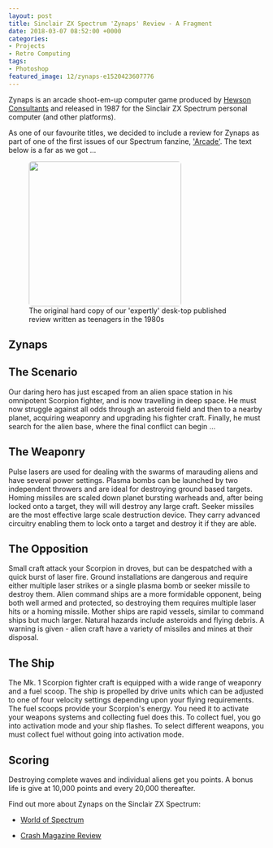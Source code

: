 ```yaml
---
layout: post
title: Sinclair ZX Spectrum 'Zynaps' Review - A Fragment
date: 2018-03-07 08:52:00 +0000
categories:
- Projects
- Retro Computing
tags:
- Photoshop
featured_image: 12/zynaps-e1520423607776
---
```

<p>Zynaps is an arcade shoot-em-up computer game produced by <a href="http://www.hewsonconsultants.com/">Hewson Consultants</a> and released in 1987 for the Sinclair ZX Spectrum personal computer (and other platforms).</p>

<p>As one of our favourite titles, we decided to include a review for Zynaps as part of one of the first issues of our Spectrum fanzine, <a href="{{ site.baseurl }}/arcade-a-sinclair-zx-spectrum-fanzine/" data-type="post" data-id="121">'Arcade'</a>. The text below is a far as we got ...</p>

<figure><a href="{{ site.baseurl }}/wp-content/uploads/2022/12/zynaps_original.jpg"><img src="https://www.circleseven.co.uk/wp-content/uploads/2022/12/zynaps_original-300x285.jpg" width="300" height="285" alt="" style="border-radius:6px" loading="lazy"></a><figcaption>The original hard copy of our 'expertly' desk-top published review written as teenagers in the 1980s</figcaption></figure>

<h2>Zynaps</h2>

## The Scenario

Our daring hero has just escaped from an alien space station in his omnipotent Scorpion fighter, and is now travelling in deep space. He must now struggle against all odds through an asteroid field and then to a nearby planet, acquiring weaponry and upgrading his fighter craft. Finally, he must search for the alien base, where the final conflict can begin ...

## The Weaponry

Pulse lasers are used for dealing with the swarms of marauding aliens and have several power settings. Plasma bombs can be launched by two independent throwers and are ideal for destroying ground based targets. Homing missiles are scaled down planet bursting warheads and, after being locked onto a target, they will will destroy any large craft. Seeker missiles are the most effective large scale destruction device. They carry advanced circuitry enabling them to lock onto a target and destroy it if they are able.

## The Opposition

Small craft attack your Scorpion in droves, but can be despatched with a quick burst of laser fire. Ground installations are dangerous and require either multiple laser strikes or a single plasma bomb or seeker missile to destroy them. Alien command ships are a more formidable opponent, being both well armed and protected, so destroying them requires multiple laser hits or a homing missile. Mother ships are rapid vessels, similar to command ships but much larger. Natural hazards include asteroids and flying debris. A warning is given - alien craft have a variety of missiles and mines at their disposal.

## The Ship

The Mk. 1 Scorpion fighter craft is equipped with a wide range of weaponry and a fuel scoop. The ship is propelled by drive units which can be adjusted to one of four velocity settings depending upon your flying requirements. The fuel scoops provide your Scorpion's energy. You need it to activate your weapons systems and collecting fuel does this. To collect fuel, you go into activation mode and your ship flashes. To select different weapons, you must collect fuel without going into activation mode.

## Scoring

Destroying complete waves and individual aliens get you points. A bonus life is give at 10,000 points and every 20,000 thereafter.

Find out more about Zynaps on the Sinclair ZX Spectrum:

- <a href="http://www.worldofspectrum.org/infoseekid.cgi?id=0005890">World of Spectrum</a>

- <a href="http://www.crashonline.org.uk/42/zynaps.htm">Crash Magazine Review</a>


